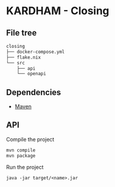 # KARDHAM - Closing

## File tree

```sh
closing
├── docker-compose.yml
├── flake.nix
└── src
    ├── api
    └── openapi
```

## Dependencies 

- [Maven](google.com)

## API

Compile the project
```sh
mvn compile
mvn package
```

Run the project
```
java -jar target/<name>.jar
```
